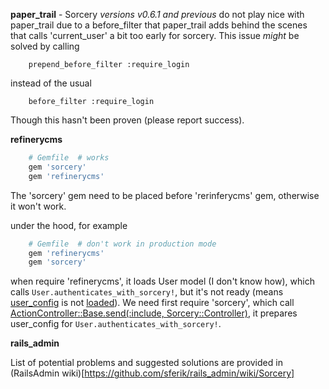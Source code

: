 **paper_trail** - Sorcery _versions v0.6.1 and previous_ do not play nice with paper_trail due to a before_filter that paper_trail adds behind the scenes that calls 'current_user' a bit too early for sorcery. This issue *might* be solved by calling
```
    prepend_before_filter :require_login
```

instead of the usual
```
    before_filter :require_login
```

Though this hasn't been proven (please report success).


**refinerycms**


```ruby
    # Gemfile  # works
    gem 'sorcery'
    gem 'refinerycms'
```


The 'sorcery' gem need to be placed before 'rerinferycms' gem, otherwise it won't work.

under the hood, for example

```ruby
    # Gemfile  # don't work in production mode
    gem 'refinerycms'
    gem 'sorcery'
```

when require 'refinerycms', it loads User model (I don't know how), which calls `User.authenticates_with_sorcery!`,  but it's not ready (means [user_config](https://github.com/NoamB/sorcery/blob/master/lib/sorcery/initializers/initializer.rb#L61) is not [loaded](https://github.com/NoamB/sorcery/blob/master/lib/sorcery/controller.rb#L15)).  We need first require 'sorcery', which call [ ActionController::Base.send(:include, Sorcery::Controller)](https://github.com/NoamB/sorcery/blob/master/lib/sorcery/engine.rb#L11),  it prepares user_config for `User.authenticates_with_sorcery!`.

**rails_admin**

List of potential problems and suggested solutions are provided in (RailsAdmin wiki)[https://github.com/sferik/rails_admin/wiki/Sorcery]
